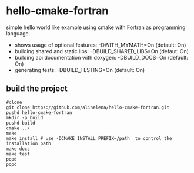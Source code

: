 # hello-cmake-fortran
simple hello world like example using cmake with Fortran as programming language.

* shows usage of optional features: -DWITH_MYMATH=On (default: On)
* building shared and static libs: -DBUILD_SHARED_LIBS=On (defaut: On)
* building api documentation with doxygen: -DBUILD_DOCS=On (default: On)
* generating tests: -DBUILD_TESTING=On (default: On)


## build the project
```
#clone 
git clone https://github.com/alinelena/hello-cmake-fortran.git
pushd hello-cmake-fortran
mkdir -p build
pushd build
cmake ../ 
make 
make install # use -DCMAKE_INSTALL_PREFIX=/path  to control the installation path
make docs
make test
popd 
popd
```

